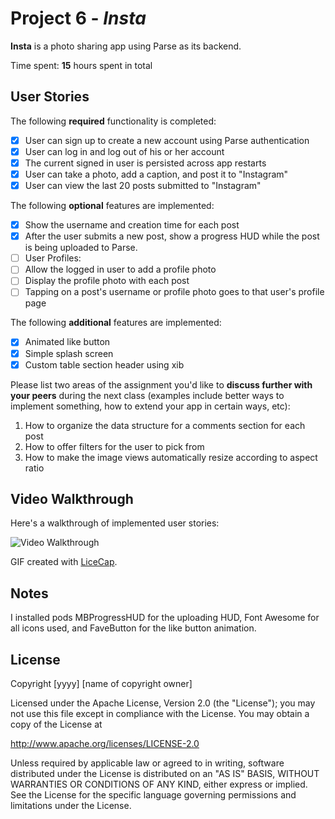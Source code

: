 # Project 6 - *Insta*

**Insta** is a photo sharing app using Parse as its backend.

Time spent: **15** hours spent in total

## User Stories

The following **required** functionality is completed:

- [X] User can sign up to create a new account using Parse authentication
- [X] User can log in and log out of his or her account
- [X] The current signed in user is persisted across app restarts
- [X] User can take a photo, add a caption, and post it to "Instagram"
- [X] User can view the last 20 posts submitted to "Instagram"

The following **optional** features are implemented:

- [X] Show the username and creation time for each post
- [X] After the user submits a new post, show a progress HUD while the post is being uploaded to Parse.
- [ ] User Profiles:
- [ ] Allow the logged in user to add a profile photo
- [ ] Display the profile photo with each post
- [ ] Tapping on a post's username or profile photo goes to that user's profile page

The following **additional** features are implemented:

- [X] Animated like button
- [X] Simple splash screen
- [X] Custom table section header using xib

Please list two areas of the assignment you'd like to **discuss further with your peers** during the next class (examples include better ways to implement something, how to extend your app in certain ways, etc):

1. How to organize the data structure for a comments section for each post
2. How to offer filters for the user to pick from
3. How to make the image views automatically resize according to aspect ratio

## Video Walkthrough 

Here's a walkthrough of implemented user stories:

<img src='http://i.imgur.com/wHwdmXq.gif' title='Video Walkthrough' width='' alt='Video Walkthrough' />

GIF created with [LiceCap](http://www.cockos.com/licecap/).

## Notes

I installed pods MBProgressHUD for the uploading HUD, Font Awesome for all icons used, and FaveButton for the like button animation. 

## License

Copyright [yyyy] [name of copyright owner]

Licensed under the Apache License, Version 2.0 (the "License");
you may not use this file except in compliance with the License.
You may obtain a copy of the License at

http://www.apache.org/licenses/LICENSE-2.0

Unless required by applicable law or agreed to in writing, software
distributed under the License is distributed on an "AS IS" BASIS,
WITHOUT WARRANTIES OR CONDITIONS OF ANY KIND, either express or implied.
See the License for the specific language governing permissions and
limitations under the License.
